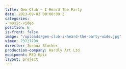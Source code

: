 ```yaml
---
title: Gem Club — I Heard The Party
date: 2013-09-03 00:00:00 Z
categories:
- music-video
position: 6
is-front: false
image: "/uploads/gem-club-i-heard-the-party-wide.jpg"
vimeo: 73727790
director: Joshua Stocker
production-company: Hardly Art Ltd
equipment: RED Epic
layout: project
---
```


